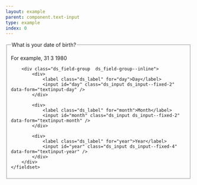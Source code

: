 ```yaml
---
layout: example
parent: component.text-input
type: example
index: 0
---
```


<form>
    <fieldset>
        <legend>What is your date of birth?</legend>
        <p class="ds_hint-text">For example, 31 3 1980</p>

        <div class="ds_field-group  ds_field-group--inline">
            <div>
                <label class="ds_label" for="day">Day</label>
                <input id="day" class="ds_input ds_input--fixed-2" data-form="textinput-day" />
            </div>

            <div>
                <label class="ds_label" for="month">Month</label>
                <input id="month" class="ds_input ds_input--fixed-2" data-form="textinput-month" />
            </div>

            <div>
                <label class="ds_label" for="year">Year</label>
                <input id="year" class="ds_input ds_input--fixed-4" data-form="textinput-year" />
            </div>
        </div>
    </fieldset>
</form>
